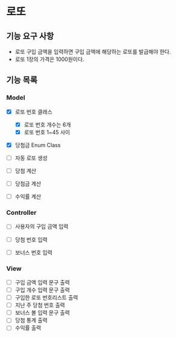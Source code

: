 # 로또

## 기능 요구 사항
- 로또 구입 금액을 입력하면 구입 금액에 해당하는 로또를 발급해야 한다.
- 로또 1장의 가격은 1000원이다.

## 기능 목록

### Model
- [x] 로또 번호 클래스
  - [x] 로또 번호 개수는 6개
  - [X] 로또 번호 1~45 사이
- [x] 당첨금 Enum Class
- [ ] 자동 로또 생성
- [ ] 당첨 계산
- [ ] 당첨금 계산
- [ ] 수익률 계산



### Controller
- [ ] 사용자의 구입 금액 입력
- [ ] 당첨 번호 입력
- [ ] 보너스 번호 입력


### View
- [ ] 구입 금액 입력 문구 출력
- [ ] 구입 개수 입력 문구 출력
- [ ] 구입한 로또 번호리스트 출력
- [ ] 지난 주 당첨 번호 출력
- [ ] 보너스 볼 입력 문구 출력
- [ ] 당첨 통계 출력
- [ ] 수익률 출력
